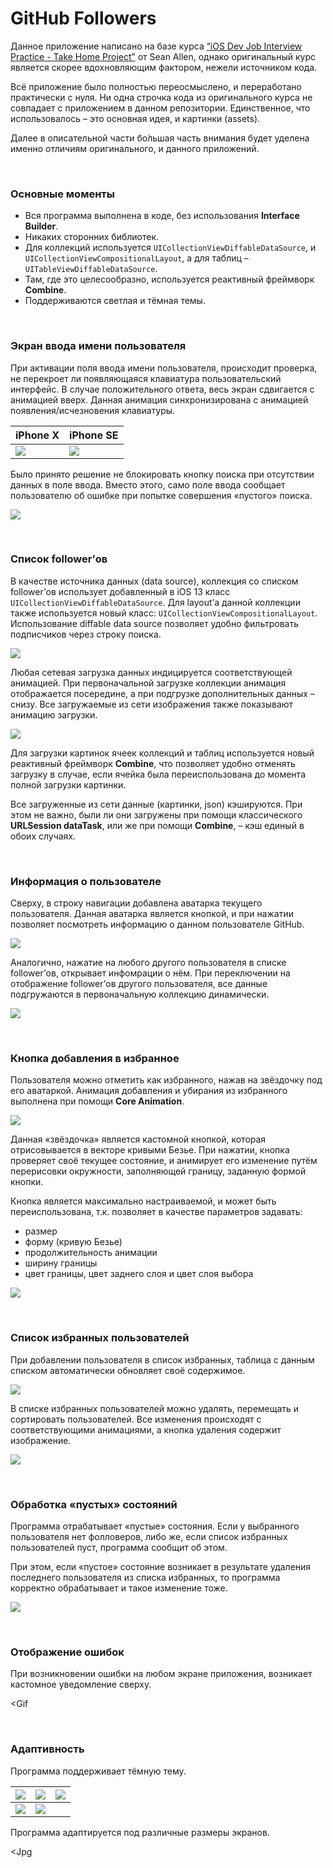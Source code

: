 # GitHub Followers

Данное приложение написано на базе курса [“iOS Dev Job Interview Practice - Take Home Project”](https://seanallen.teachable.com/p/take-home) от Sean Allen, однако оригинальный курс является скорее вдохновляющим фактором, нежели источником кода.

Всё приложение было полностью переосмыслено, и переработано практически с нуля. Ни одна строчка кода из оригинального курса не совпадает с приложением в данном репозитории. Единственное, что использовалось – это основная идея, и картинки (assets).

Далее в описательной части бо́льшая часть внимания будет уделена именно отличиям оригинального, и данного приложений.


&nbsp;
### Основные моменты

* Вся программа выполнена в коде, без использования **Interface Builder**.
* Никаких сторонних библиотек.
* Для коллекций используется `UICollectionViewDiffableDataSource`, и `UICollectionViewCompositionalLayout`, а для таблиц – `UITableViewDiffableDataSource`.
* Там, где это целесообразно, используется реактивный фреймворк **Combine**.
* Поддерживаются светлая и тёмная темы.


&nbsp;
### Экран ввода имени пользователя

При активации поля ввода имени пользователя, происходит проверка, не перекроет ли появляющаяся клавиатура пользовательский интерфейс. В случае положительного ответа, весь экран сдвигается с анимацией вверх. Данная анимация синхронизирована с анимацией появления/исчезновения клавиатуры.

| iPhone X                                    | iPhone SE                                      |
| ------------------------------------------- | ---------------------------------------------- |
| ![](Images/iPhone_X/keyboard_appearing.gif) | ![](Images/iPhone_X/keyboard_appearing_SE.gif) |

Было принято решение не блокировать кнопку поиска при отсутствии данных в поле ввода. Вместо этого, само поле ввода сообщает пользователю об ошибке при попытке совершения «пустого» поиска.

![](Images/iPhone_X/input_error.gif)


&nbsp;
### Список follower’ов

В качестве источника данных (data source), коллекция со списком follower’ов использует добавленный в iOS 13 класс `UICollectionViewDiffableDataSource`. Для layout’а данной коллекции также используется новый класс: `UICollectionViewCompositionalLayout`.
Использование diffable data source позволяет удобно фильтровать подписчиков через строку поиска. 

![](Images/iPhone_X/followers_filtering.gif)

Любая сетевая загрузка данных индицируется соответствующей анимацией. При первоначальной загрузке коллекции анимация отображается посередине, а при подгрузке дополнительных данных – снизу. Все загружаемые из сети изображения также показывают анимацию загрузки.

![](Images/iPhone_X/network_loading.gif)

Для загрузки картинок ячеек коллекций и таблиц используется новый реактивный фреймворк **Combine**, что позволяет удобно отменять загрузку в случае, если ячейка была переиспользована до момента полной загрузки картинки.

Все загруженные из сети данные (картинки, json) кэшируются. При этом не важно, были ли они загружены при помощи классического **URLSession dataTask**, или же при помощи **Combine**, – кэш единый в обоих случаях.


&nbsp;
### Информация о пользователе

Сверху, в строку навигации добавлена аватарка текущего пользователя. Данная аватарка является кнопкой, и при нажатии позволяет посмотреть информацию о данном пользователе GitHub.

![](Images/iPhone_X/current_user_info.gif)

Аналогично, нажатие на любого другого пользователя в списке follower’ов, открывает инфомрации о нём. При переключении на отображение follower’ов другого пользователя, все данные подгружаются в первоначальную коллекцию динамически.

![](Images/iPhone_X/change_current_user.gif)


&nbsp;
### Кнопка добавления в избранное

Пользователя можно отметить как избранного, нажав на звёздочку под его аватаркой. Анимация добавления и убирания из избранного выполнена при помощи **Core Animation**.

![](Images/iPhone_X/favorite_button.gif)

Данная «звёздочка» является кастомной кнопкой, которая отрисовывается в векторе кривыми Безье. При нажатии, кнопка проверяет своё текущее состояние, и анимирует его изменение путём перерисовки окружности, заполняющей границу, заданную формой кнопки.

Кнопка является максимально настраиваемой, и может быть переиспользована, т.к. позволяет в качестве параметров задавать:
* размер
* форму (кривую Безье)
* продолжительность анимации
* ширину границы
* цвет границы, цвет заднего слоя и цвет слоя выбора

![](Images/iPhone_X/swift_github_onelove.gif)


&nbsp;
### Список избранных пользователей

При добавлении пользователя в список избранных, таблица с данным списком автоматически обновляет своё содержимое.

![](Images/iPhone_X/add_to_favorites.gif)

В списке избранных пользователей можно удалять, перемещать и сортировать пользователей. Все изменения происходят с соответствующими анимациями, а кнопка удаления содержит изображение.

![](Images/iPhone_X/favorites.gif)


&nbsp;
### Обработка «пустых» состояний

Программа отрабатывает «пустые» состояния. Если у выбранного пользователя нет фолловеров, либо же, если список избранных пользователей пуст, программа сообщит об этом.

При этом, если «пустое» состояние возникает в результате удаления последнего пользователя из списка избранных, то программа корректно обрабатывает и такое изменение тоже.

![](Images/iPhone_X/empty_state_no_favorites.gif)


&nbsp;
### Отображение ошибок

При возникновении ошибки на любом экране приложения, возникает кастомное уведомление сверху.

<Gif


&nbsp;
### Адаптивность

Программа поддерживает тёмную тему.

| ![](Images/iPhone_X/dark_find_followers.png) | ![](Images/iPhone_X/dark_followers_list.png) | ![](Images/iPhone_X/dark_user_info.png) |
| -------------------------------------------- | -------------------------------------------- |----------------------------------------- |
| ![](Images/iPhone_X/dark_no_followers.png)   | ![](Images/iPhone_X/dark_favorites_list.png) |  |

Программа адаптируется под различные размеры экранов.

<Jpg
